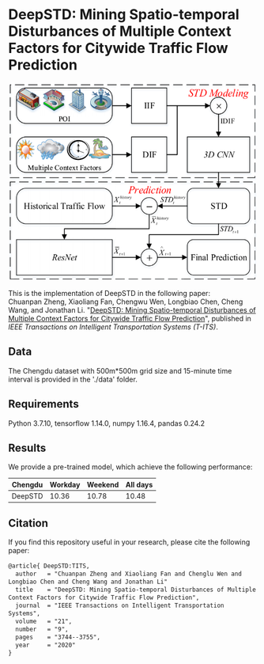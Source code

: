 # DeepSTD: Mining Spatio-temporal Disturbances of Multiple Context Factors for Citywide Traffic Flow Prediction

<p align="center">
  <img width="500" height="400" src=./figure/DeepSTD.png>
</p>

This is the implementation of DeepSTD in the following paper: \
Chuanpan Zheng, Xiaoliang Fan, Chengwu Wen, Longbiao Chen, Cheng Wang, and Jonathan Li. "[DeepSTD: Mining Spatio-temporal Disturbances of Multiple Context Factors for Citywide Traffic Flow Prediction](https://ieeexplore.ieee.org/abstract/document/8793226)", published in *IEEE Transactions on Intelligent Transportation Systems* *(T-ITS)*.

## Data

The Chengdu dataset with 500m*500m grid size and 15-minute time interval is provided in the './data' folder.

## Requirements

Python 3.7.10, tensorflow 1.14.0, numpy 1.16.4, pandas 0.24.2

## Results

We provide a pre-trained model, which achieve the following performance:

|    Chengdu     |  Workday   |   Weekend    |  All days  | 
| -------------- | ---------- | ------------ | --------   | 
| DeepSTD        | 10.36      | 10.78        | 10.48      | 

## Citation

If you find this repository useful in your research, please cite the following paper:
```
@article{ DeepSTD:TITS,
  author   = "Chuanpan Zheng and Xiaoliang Fan and Chenglu Wen and Longbiao Chen and Cheng Wang and Jonathan Li"
  title    = "DeepSTD: Mining Spatio-temporal Disturbances of Multiple Context Factors for Citywide Traffic Flow Prediction",
  journal  = "IEEE Transactions on Intelligent Transportation Systems",
  volume   = "21",
  number   = "9",
  pages    = "3744--3755",
  year     = "2020"
}
```
